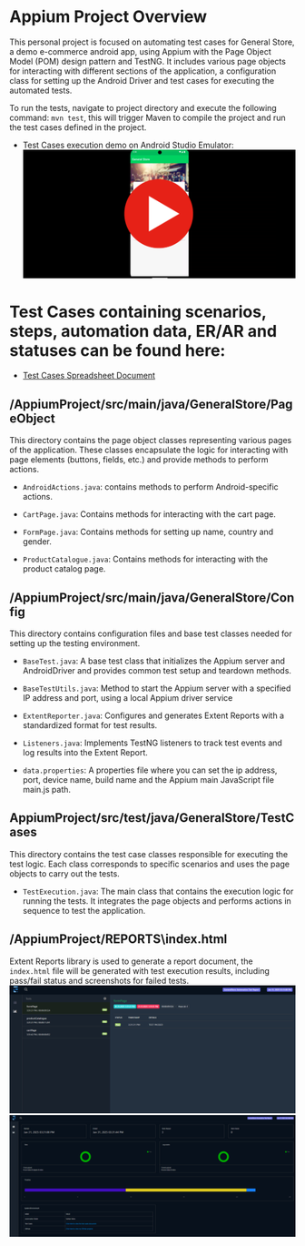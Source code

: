 # Appium Project Overview

This personal project is focused on automating test cases for General Store, a demo e-commerce android app, using Appium with the Page Object Model (POM) design pattern and TestNG. It includes various page objects for interacting with different sections of the application, a configuration class for setting up the Android Driver and test cases for executing the automated tests.

To run the tests, navigate to project directory and execute the following command:
	```mvn test```, this will trigger Maven to compile the project and run the test cases defined in the project.

* Test Cases execution demo on Android Studio Emulator:
[![automation run in chrome](assets/demo.png)](https://www.youtube.com/watch?v=ILKx52wUgwY)

# Test Cases containing scenarios, steps, automation data, ER/AR and statuses can be found here:
* [Test Cases Spreadsheet Document](https://docs.google.com/spreadsheets/d/1J8PG6RX7NOmLY7BsYBn9He6ZeVsJumMPcQ-YbOtwo8w/edit?pli=1&gid=0#gid=0)

## /AppiumProject/src/main/java/GeneralStore/PageObject
This directory contains the page object classes representing various pages of the application. These classes encapsulate the logic for interacting with page elements (buttons, fields, etc.) and provide methods to perform actions.

* ```AndroidActions.java```: contains methods to perform Android-specific actions.

* ```CartPage.java```: Contains methods for interacting with the cart page.

* ```FormPage.java```: Contains methods for setting up name, country and gender.

* ```ProductCatalogue.java```: Contains methods for interacting with the product catalog page.

## /AppiumProject/src/main/java/GeneralStore/Config
This directory contains configuration files and base test classes needed for setting up the testing environment.

* ```BaseTest.java```: A base test class that initializes the Appium server and AndroidDriver and provides common test setup and teardown methods.

* ```BaseTestUtils.java```: Method to start the Appium server with a specified IP address and port, using a local Appium driver service

* ```ExtentReporter.java```: Configures and generates Extent Reports with a standardized format for test results. 

* ```Listeners.java```: Implements TestNG listeners to track test events and log results into the Extent Report.	

* ```data.properties```: A properties file where you can set the ip address, port, device name, build name and the Appium main JavaScript file main.js path.

## AppiumProject/src/test/java/GeneralStore/TestCases
This directory contains the test case classes responsible for executing the test logic. Each class corresponds to specific scenarios and uses the page objects to carry out the tests.

* ```TestExecution.java```: The main class that contains the execution logic for running the tests. It integrates the page objects and performs actions in sequence to test the application.

## /AppiumProject/REPORTS\index.html
Extent Reports library is used to generate a report document, the ```index.html``` file will be generated with test execution results, including pass/fail status and screenshots for failed tests.
![Extent Report Screenshot](assets/extent-1.png)
![Extent Report Screenshot](assets/extent-2.png)